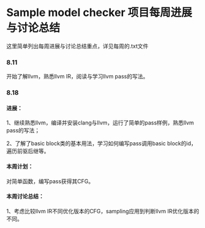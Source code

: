 # Sample model checker 项目每周进展与讨论总结

这里简单列出每周进展与讨论总结重点，详见每周的.txt文件

### 8.11

开始了解llvm，熟悉llvm IR，阅读与学习llvm pass的写法。

### 8.18

#### 进展：

1、继续熟悉llvm，编译并安装clang与llvm，运行了简单的pass样例，熟悉llvm pass的写法；

2、了解了basic block类的基本用法，学习如何编写pass调用basic block的id，遍历前驱后继等。

#### 本周计划：

对简单函数，编写pass获得其CFG。

#### 本周讨论总结：

1、考虑比较llvm IR不同优化版本的CFG，sampling应用到判断llvm IR优化版本的不同。
